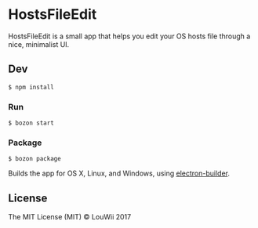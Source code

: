 # HostsFileEdit

HostsFileEdit is a small app that helps you edit your OS hosts file through a nice, minimalist UI.


## Dev

```
$ npm install
```

### Run

```
$ bozon start
```

### Package

```
$ bozon package
```

Builds the app for OS X, Linux, and Windows, using [electron-builder](https://github.com/electron-userland/electron-builder).


## License

The MIT License (MIT) © LouWii 2017
